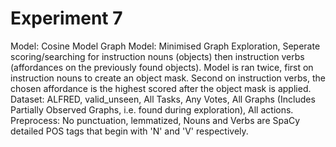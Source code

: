 # Experiment 7
Model: Cosine Model
Graph Model: Minimised Graph Exploration, Seperate scoring/searching for instruction nouns (objects) then instruction verbs (affordances on the previously found objects). Model is ran twice, first on instruction nouns to create an object mask. Second on instruction verbs, the chosen affordance is the highest scored after the object mask is applied. 
Dataset: ALFRED, valid_unseen, All Tasks, Any Votes, All Graphs (Includes Partially Observed Graphs, i.e. found during exploration), All actions.
Preprocess: No punctuation, lemmatized, Nouns and Verbs are SpaCy detailed POS tags that begin with 'N' and 'V' respectively.
